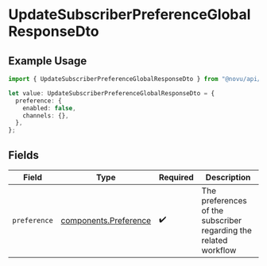 # UpdateSubscriberPreferenceGlobalResponseDto

## Example Usage

```typescript
import { UpdateSubscriberPreferenceGlobalResponseDto } from "@novu/api/models/components";

let value: UpdateSubscriberPreferenceGlobalResponseDto = {
  preference: {
    enabled: false,
    channels: {},
  },
};
```

## Fields

| Field                                                            | Type                                                             | Required                                                         | Description                                                      |
| ---------------------------------------------------------------- | ---------------------------------------------------------------- | ---------------------------------------------------------------- | ---------------------------------------------------------------- |
| `preference`                                                     | [components.Preference](../../models/components/preference.md)   | :heavy_check_mark:                                               | The preferences of the subscriber regarding the related workflow |